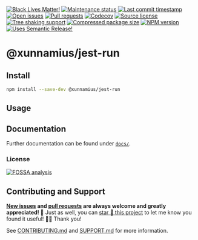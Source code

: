 <!-- prettier-ignore-start -->

<!-- badges-start -->

[![Black Lives Matter!][badge-blm]][link-blm]
[![Maintenance status][badge-maintenance]][link-repo]
[![Last commit timestamp][badge-last-commit]][link-repo]
[![Open issues][badge-issues]][link-issues]
[![Pull requests][badge-pulls]][link-pulls]
[![Codecov][badge-codecov]][link-codecov]
[![Source license][badge-license]][link-license]
[![Tree shaking support][badge-tree-shaking]][link-bundlephobia]
[![Compressed package size][badge-size]][link-bundlephobia]
[![NPM version][badge-npm]][link-npm]
[![Uses Semantic Release!][badge-semantic-release]][link-semantic-release]

<!-- badges-end -->

<!-- prettier-ignore-end -->

# @xunnamius/jest-run

<!-- TODO -->

## Install

```bash
npm install --save-dev @xunnamius/jest-run
```

## Usage

<!-- TODO -->

## Documentation

Further documentation can be found under [`docs/`][docs].

### License

[![FOSSA analysis][badge-fossa]][link-fossa]

## Contributing and Support

**[New issues][choose-new-issue] and [pull requests][pr-compare] are always
welcome and greatly appreciated! 🤩** Just as well, you can [star 🌟 this
project][link-repo] to let me know you found it useful! ✊🏿 Thank you!

See [CONTRIBUTING.md][contributing] and [SUPPORT.md][support] for more
information.

[badge-blm]: https://xunn.at/badge-blm 'Join the movement!'
[link-blm]: https://xunn.at/donate-blm
[badge-maintenance]:
  https://img.shields.io/maintenance/active/2023
  'Is this package maintained?'
[link-repo]: https://github.com/xunnamius/jest-utils
[badge-last-commit]:
  https://img.shields.io/github/last-commit/xunnamius/jest-utils
  'Latest commit timestamp'
[badge-issues]:
  https://img.shields.io/github/issues/Xunnamius/jest-utils
  'Open issues'
[link-issues]: https://github.com/Xunnamius/jest-utils/issues?q=
[badge-pulls]:
  https://img.shields.io/github/issues-pr/xunnamius/jest-utils
  'Open pull requests'
[link-pulls]: https://github.com/xunnamius/jest-utils/pulls
[badge-codecov]:
  https://codecov.io/gh/Xunnamius/jest-utils/branch/main/graph/badge.svg?token=HWRIOBAAPW
  'Is this package well-tested?'
[link-codecov]: https://codecov.io/gh/Xunnamius/jest-utils
[badge-license]:
  https://img.shields.io/npm/l/@xunnamius/jest-run
  "This package's source license"
[link-license]: https://github.com/Xunnamius/jest-utils/blob/main/LICENSE
[badge-fossa]:
  https://app.fossa.com/api/projects/custom%2B27276%2Fgit%40github.com%3AXunnamius%2Fjest-utils.git.svg?type=large
  "Analysis of this package's license obligations"
[link-fossa]:
  https://app.fossa.com/projects/custom+27276%2Fgit@github.com:Xunnamius%2Fjest-utils.git
[badge-npm]:
  https://api.ergodark.com/badges/npm-pkg-version/@xunnamius/jest-run
  'Install this package using npm or yarn!'
[link-npm]: https://www.npmjs.com/package/@xunnamius/jest-run
[badge-semantic-release]:
  https://img.shields.io/badge/%20%20%F0%9F%93%A6%F0%9F%9A%80-semantic--release-e10079.svg
  'This repo practices continuous integration and deployment!'
[link-semantic-release]: https://github.com/semantic-release/semantic-release
[badge-size]: https://badgen.net/bundlephobia/minzip/@xunnamius/jest-run
[badge-tree-shaking]:
  https://badgen.net/bundlephobia/tree-shaking/@xunnamius/jest-run
  'Is this package optimized for Webpack?'
[link-bundlephobia]:
  https://bundlephobia.com/result?p=@xunnamius/jest-run
  'Package size (minified and gzipped)'
[package-json]: package.json
[docs]: docs
[choose-new-issue]: https://github.com/xunnamius/jest-utils/issues/new/choose
[pr-compare]: https://github.com/xunnamius/jest-utils/compare
[contributing]: /CONTRIBUTING.md
[support]: /.github/SUPPORT.md
